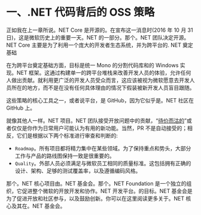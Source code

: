 # 一、.NET 代码背后的 OSS 策略

正如我在上一章所说。NET Core 是开源的。在宣布这一消息时(2016 年 10 月 31 日)，这是微软历史上的重要一天。NET 的一部分。那个。NET 团队决定开源。NET Core 主要是为了利用一个庞大的开发者生态系统，并为跨平台的. NET 奠定基础

在为跨平台奠定基础方面，目标是统一 Mono 的分割代码库和的 Windows 实现。NET 框架。这通过构建单一的跨平台堆栈来改善开发人员的体验，允许任何人做出贡献。就利用更广泛的开发人员受众而言，这应该被视为微软愿意去开发人员所在的地方，而不是在没有任何具体理由的情况下假装被新开发人员盲目跟随。

这些策略的核心工具之一，或者说平台，是 GitHub，因为它似乎是。NET 社区在 GitHub 上。

就像其他人一样。NET 项目。NET 团队接受开放问题中的贡献，“[待价而沽的](http://up-for-grabs.net/)”或者仅仅是你作为日常用户可能认为有用的新功能。当然，PR 不是自动接受的；相反，它们是根据以下两个标准进行审查和判断的:

*   `Roadmap`。所有项目都将精力集中在某些领域。为了保持重点和势头，大部分工作与产品的路线图保持一致是很重要的。
*   `Quality`。外部人员必须满足与微软员工相同的质量标准。这包括拥有正确的设计、架构、足够的测试覆盖率，以及遵循编码风格。

那个。NET 核心项目由。NET 基金会。那个。NET Foundation 是一个独立的组织，它促进整个微软的开放开发和协作。NET 开发平台。的目标。NET 基金会是为了促进开放和社区参与，以及鼓励创新。你可以在这里阅读更多关于。NET 核心及其在。NET 基金会。